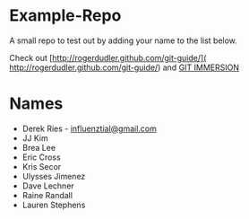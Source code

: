 Example-Repo
============

A small repo to test out by adding your name to the list below.

Check out [http://rogerdudler.github.com/git-guide/]( http://rogerdudler.github.com/git-guide/) and [GIT IMMERSION](http://gitimmersion.com/index.html)

Names
=======

+ Derek Ries - influenztial@gmail.com
+ JJ Kim
+ Brea Lee
+ Eric Cross
+ Kris Secor
+ Ulysses Jimenez
+ Dave Lechner
+ Raine Randall
+ Lauren Stephens
